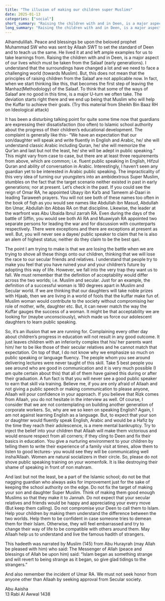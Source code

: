 ```yaml
---
title: "The illusion of making our children super Muslims"
date: 2025-01-13
categories: ["social"]
short_summary: "Raising the children with and in Deen, is a major aspect of our lives"
long_summary: "Raising the children with and in Deen, is a major aspect of our lives which must be taken from the Salaaf (early generations). I understand that the surroundings have changed a lot and we need to face a challenging world (towards Muslim)."
---
```


Alhamdulillah. Peace and blessings be upon the beloved prophet Muhammad SW who was sent by Allaah SWT to set the standard of Deen and to teach us the same. He lived it at and left ample examples for us to take learnings from. Raising the children with and in Deen, is a major aspect of our lives which must be taken from the Salaaf (early generations). I understand that the surroundings have changed a lot and we need to face a challenging world (towards Muslim). But, this does not mean that the principles of raising children from the Salaaf are not applicable now. In fact, when we start thinking like this, that becomes the first step of leaving the Manhaz(Methodology) of the Salaaf. To think that some of the ways of Salaaf are no good in this time, is a major U-turn we often take. The deviation starts right there and we end up being that Muslim who will help the Kuffar to achieve their goals. (Try this material from Sheikh Bin Baaz RH on Ideological attack)

It has been a disturbing talking point for quite some time now that guardians are expressing their dissatisfaction (too often) to Islamic school authority about the progress of their children’s educational development. The complaint is generally like this- “We have an expectation that our son/daughter will speak and write fluently in English and Arabic, he/ she will understand classic Arabic including Quran, he/ she will memorize the Qur’an and last but not the least, he/ she will be adept in public speaking.” This might vary from case to case, but there are at least three requirements from above, which are common; i.e. fluent public speaking in English, Hifzul Quran and ability of conversation in Arabic. Interestingly, I haven’t seen any guardian yet to be interested in Arabic public speaking. The impracticality of this very idea of turning our youngsters into an ambidextrous Super Muslim, stumbles on the fact that the target scenario neither existed in past in early generations; nor at present. Let’s check in the past. If you could see the reign of Omar RA, he appointed Ubayy ibn Ka’b and Tameem al-Daari in leading Taraweeh prayers. You will not see both of these names too often in the book of fiqh as you would see names like Abdullah ibn Masud, Abdullah ibn Umar, Abdullah ibn Abbas RA on that discipline. Likewise, the leader at the warfront was Abu Ubaida Ibnul zarrah RA. Even during the days of the battle of Siffin, you would see both Ali RA and Muawiyah RA appointed two separate persons for leading the war and for discussion with counterparts respectively. There were exceptions and there are exceptions at present as well. But, you will never see a dayee/ public speaker to claim that he is also an alem of highest status; neither do they claim to be the best qari.

The point I am trying to make is that we are losing the battle when we are trying to shove all these things onto our children, thinking that we will lose the race to our secular friends and relatives. I understand that people try to make you feel that you have ruined your and your children’s future by adopting this way of life. However, we fall into the very trap they want us to fall. We must remember that the definition of acceptability would differ across the two worlds; i.e. Muslim and secular. Just for an example, the definition of a successful woman is 180 degrees apart in Muslim and Secular world. If we are thinking that our daughters will take noble prizes with Hijaab, then we are living in a world of fools that the kuffar make fun of. Muslim woman would contribute to the society without compromising her role of mother, wife, daughter etc. But, it can never match the way the Kuffar gauges the success of a woman. It might be that acceptability we are looking for (maybe unconsciously), which made us force our adolescent daughters to learn public speaking.

So, it’s an illusion that we are running for. Complaining every other day about children’s progress in education will not result in any good outcome. It just leaves children with an inferiority complex that his/ her parents want him/ her to be like those of their secular relatives and he cannot match that expectation.  On top of that, I do not know why we emphasize so much on public speaking or language fluency.  The people whom you see around delivering lectures were never taught of this skill.  Take 5 best people you see around who are good in communication and it is very much possible (I am quite certain about this) that all of them have gained this during or after their graduation. A fun fact is that you will never see a good public speaker to earn that skill via training. Believe me, if you are only afraid of Allaah and not giving a public speech or making communication to please anyone, Allaah will pour confidence in your approach. If you believe that Rizk comes from Allaah, you do not hesitate in the interview as well. Of course, I consider that we are not contemplating on building another generation of corporate workers. So, why are we so keen on speaking English? Again, I am not against learning English as a language. But, to expect that your son or daughter would fluently speak English, Arabic and would be a Hafiz by the time they reach their adolescence, is a mere mental bankruptcy. Try to inject the belief into your children that Allaah will make them victorious and would ensure respect from all corners; if they cling to Deen and fix their basics in education.  You give a nurturing environment to your children by telling them to write their experience of a family visit at times, allow them to listen to good lectures- you would see they will be communicating well insha’Allaah. Women are natural socializers in their circle. So, please do not shove public speaking training on your womenfolk. It is like destroying their shame of speaking in front of non mahram.

And last but not the least, be a part of the Islamic school; do not be that nagging guardian who always asks for improvement just for the sake of keeping the school authority on the edge. Do not fix the target of making your son and daughter Super Muslim. Think of making them good enough Muslims so that they make it to Jannah. Do not expect that your secular relatives and friends would be happy and appreciating your every move (But keep them calling). Do not compromise your Deen to call them to Islam. Help your children by making them understand the difference between the two worlds. Help them to be confident in case someone tries to demean them for their Islam. Otherwise, they will feel embarrassed and try to change their way of life to be compatible with others around them. May Allaah help us to understand and live the famous hadith of strangers.

This hadeeth was narrated by Muslim (145) from Abu Hurayrah (may Allah be pleased with him) who said: The Messenger of Allah (peace and blessings of Allah be upon him) said: “Islam began as something strange and will revert to being strange as it began, so give glad tidings to the strangers.”

And also remember the incident of Umar RA. We must not seek honor from anyone other than Allaah by seeking approval from Secular society.

Abu Aaisha   
13 Rabi Al Awwal 1438
